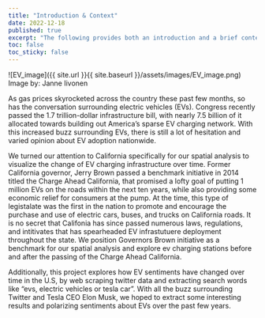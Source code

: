 ```yaml
---
title: "Introduction & Context"
date: 2022-12-18
published: true
excerpt: "The following provides both an introduction and a brief context on the current state of EVs in the U.S. and California over the last decade."
toc: false
toc_sticky: false
---
```


 
![EV_image]({{ site.url }}{{ site.baseurl }}/assets/images/EV_image.png) 
Image by: Janne Iivonen



As gas prices skyrocketed across the country these past few months, so has the conversation surrounding electric vehicles (EVs). Congress recently passed the 1.7 trillion-dollar infrastructure bill, with nearly 7.5 billion of it allocated towards building out America’s sparse EV charging network. With this increased buzz surrounding  EVs, there is still a lot of hesitation and varied opinion about EV adoption nationwide. 

We turned our attention to California specifically for our spatial analysis to visualize the change of EV charging infrastructure over time. Former California governor, Jerry Brown passed a benchmark initiative in 2014 titled the Charge Ahead California, that promised a lofty goal of putting 1 million EVs on the roads within the next ten years, while also providing some economic relief for consumers at the pump. At the time, this type of legistalate was the first in the nation to promote and encourage the purchase and use of electric cars, buses, and trucks on California roads. It is no secret that Califonia has since passed numerous laws, regulations, and intitivates that has spearheaded EV infrastutuere deployment throughout the state. We position Governors Brown initiative as a benchmark for our spatial analysis and explore ev charging stations before and after the passing of the Charge Ahead California. 


Additionally, this project explores  how EV sentiments have changed over time in the U.S, by web scraping twitter data and extracting search words like “evs, electric vehicles or tesla car”. With all the buzz surrounding Twitter and Tesla CEO Elon Musk, we hoped to extract some interesting results and polarizing sentiments about EVs over the past few years. 



